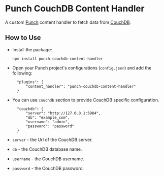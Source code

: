 # Punch CouchDB Content Handler

A custom [Punch](http://laktek.github.com/punch) content handler to fetch data from [CouchDB](http://couchdb.apache.org).

## How to Use 

* Install the package:

	`npm install punch-couchdb-content-handler`

* Open your Punch project's configurations (`config.json`) and add the following:

		"plugins": {
			"content_handler": "punch-couchdb-content-handler"
		}

* You can use `couchdb` section to provide CouchDB specific configuration.

		"couchdb": {
			"server": "http://127.0.0.1:5984",
			"db": "example_com",
			"username": "admin",
			"password": "password"
		}

* `server` - the Url of the CouchDB server.

* `db` - the CouchDB database name.

* `username` - the CouchDB username.

* `password` - the CouchDB password.
